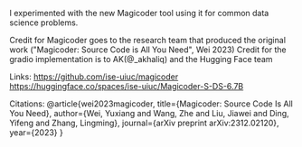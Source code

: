 I experimented with the new Magicoder tool using it for common data science problems.

Credit for Magicoder goes to the research team that produced the original work ("Magicoder: Source Code is All You Need", Wei 2023)
Credit for the gradio implementation is to AK(@_akhaliq) and the Hugging Face team

Links:
https://github.com/ise-uiuc/magicoder
https://huggingface.co/spaces/ise-uiuc/Magicoder-S-DS-6.7B

Citations:
@article{wei2023magicoder,
  title={Magicoder: Source Code Is All You Need},
  author={Wei, Yuxiang and Wang, Zhe and Liu, Jiawei and Ding, Yifeng and Zhang, Lingming},
  journal={arXiv preprint arXiv:2312.02120},
  year={2023}
}
